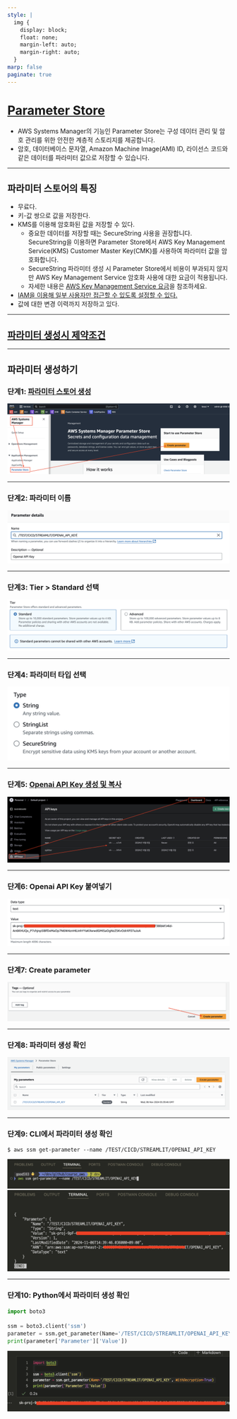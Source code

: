 ```yaml
---
style: |
  img {
    display: block;
    float: none;
    margin-left: auto;
    margin-right: auto;
  }
marp: false
paginate: true
---
```

# [Parameter Store](https://docs.aws.amazon.com/ko_kr/systems-manager/latest/userguide/systems-manager-parameter-store.html)
- AWS Systems Manager의 기능인 Parameter Store는 구성 데이터 관리 및 암호 관리를 위한 안전한 계층적 스토리지를 제공합니다. 
- 암호, 데이터베이스 문자열, Amazon Machine Image(AMI) ID, 라이선스 코드와 같은 데이터를 파라미터 값으로 저장할 수 있습니다.

---
## 파라미터 스토어의 특징
- 무료다.
- 키-값 쌍으로 값을 저장한다.
- KMS를 이용해 암호화된 값을 저장할 수 있다.
  - 중요한 데이터를 저장할 때는 SecureString 사용을 권장합니다. SecureString을 이용하면 Parameter Store에서 AWS Key Management Service(KMS) Customer Master Key(CMK)를 사용하여 파라미터 값을 암호화합니다.
  - SecureString 파라미터 생성 시 Parameter Store에서 비용이 부과되지 않지만 AWS Key Management Service 암호화 사용에 대한 요금이 적용됩니다. 
  - 자세한 내용은 [AWS Key Management Service 요금](https://aws.amazon.com/kms/pricing/)을 참조하세요.
- [IAM을 이용해 일부 사용자만 접근할 수 있도록 설정할 수 있다.](https://docs.aws.amazon.com/ko_kr/systems-manager/latest/userguide/sysman-paramstore-access.html)
- 값에 대한 변경 이력까지 저장하고 있다.

---
## [파라미터 생성시 제약조건](https://docs.aws.amazon.com/ko_kr/systems-manager/latest/userguide/sysman-paramstore-su-create.html)

---
## 파라미터 생성하기 
### 단계1: [파라미터 스토어 생성](https://ap-northeast-2.console.aws.amazon.com/systems-manager/parameters?region=ap-northeast-2)
![alt text](./img/image.png)

---
### 단계2: 파라미터 이름
![alt text](./img/image-1.png)

---
### 단계3: Tier > Standard 선택
![alt text](./img/image-2.png)

---
### 단계4: 파라미터 타입 선택 
![alt text](./img/image-3.png)

---
### 단계5: [Openai API Key 생성 및 복사](https://platform.openai.com/api-keys)
![alt text](./img/image-4.png)

---
### 단계6: Openai API Key 붙여넣기
![alt text](./img/image-5.png)

---
### 단계7: Create parameter
![alt text](./img/image-6.png)

---
### 단계8: 파라미터 생성 확인 
![alt text](./img/image-7.png)

---
### 단계9: CLI에서 파라미터 생성 확인 
```shell
$ aws ssm get-parameter --name /TEST/CICD/STREAMLIT/OPENAI_API_KEY
```
![alt text](./img/image-8.png)
![alt text](./img/image-9.png)

---
### 단계10: Python에서 파라미터 생성 확인 
```python
import boto3

ssm = boto3.client('ssm')
parameter = ssm.get_parameter(Name='/TEST/CICD/STREAMLIT/OPENAI_API_KEY', WithDecryption=True)
print(parameter['Parameter']['Value'])
```
![alt text](./img/image-10.png)



